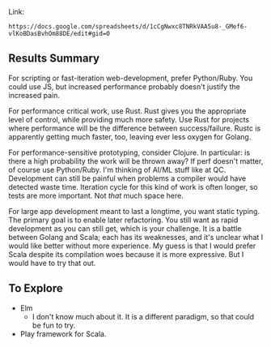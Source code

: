 Link:

    https://docs.google.com/spreadsheets/d/1cCgNwxc8TNRkVAA5u8-_GMef6-vlKoBDasBvhOm88DE/edit#gid=0

## Results Summary

For scripting or fast-iteration web-development, prefer
Python/Ruby. You could use JS, but increased performance probably
doesn't justify the increased pain.

For performance critical work, use Rust. Rust gives you the
appropriate level of control, while providing much more safety. Use
Rust for projects where performance will be the difference between
success/failure. Rustc is apparently getting much faster, too, leaving
ever less oxygen for Golang.

For performance-sensitive prototyping, consider Clojure. In
particular: is there a high probability the work will be thrown away?
If perf doesn't matter, of course use Python/Ruby. I'm thinking of
AI/ML stuff like at QC. Development can still be painful when problems
a compiler would have detected waste time. Iteration cycle for this
kind of work is often longer, so tests are more important. Not *that*
much space here.

For large app development meant to last a longtime, you want static
typing. The primary goal is to enable later refactoring. You still
want as rapid development as you can still get, which is your
challenge. It is a battle between Golang and Scala; each has its
weaknesses, and it's unclear what I would like better without more
experience. My guess is that I would prefer Scala despite its
compilation woes because it is more expressive. But I would have to
try that out.

## To Explore

* Elm
    * I don't know much about it. It is a different paradigm, so that
      could be fun to try.
* Play framework for Scala.
